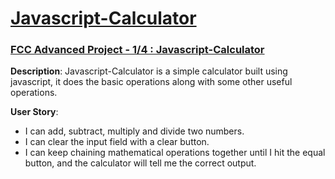 # [Javascript-Calculator](https://rkm09.github.io/Javascript-Calculator)

### [FCC Advanced Project - 1/4 : Javascript-Calculator](https://www.freecodecamp.org/challenges/build-a-javascript-calculator)

**Description**: Javascript-Calculator is a simple calculator built using javascript, it does the basic operations along with some other useful operations.

**User Story**:
* I can add, subtract, multiply and divide two numbers.
* I can clear the input field with a clear button.
* I can keep chaining mathematical operations together until I hit the equal button, and the calculator will tell me the correct output.
